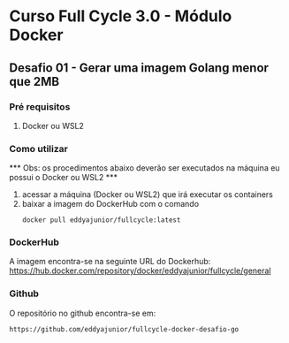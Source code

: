 # Curso Full Cycle 3.0 - Módulo Docker

## Desafio 01 - Gerar uma imagem Golang menor que 2MB

### Pré requisitos
1. Docker ou WSL2

### Como utilizar 
*** Obs: os procedimentos abaixo deverão ser executados na máquina eu possui o Docker ou WSL2 ***

1. acessar a máquina (Docker ou WSL2) que irá executar os containers
2. baixar a imagem do DockerHub com o comando
   ```
   docker pull eddyajunior/fullcycle:latest
   ```

### DockerHub

A imagem encontra-se na seguinte URL do Dockerhub:
https://hub.docker.com/repository/docker/eddyajunior/fullcycle/general

### Github

O repositório no github encontra-se em:
```
https://github.com/eddyajunior/fullcycle-docker-desafio-go
```





